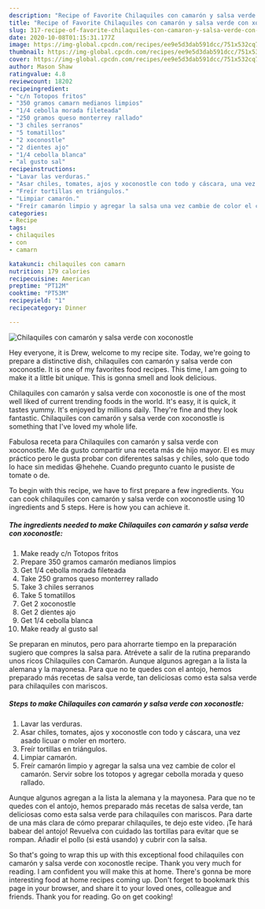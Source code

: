 ```yaml
---
description: "Recipe of Favorite Chilaquiles con camarón y salsa verde con xoconostle"
title: "Recipe of Favorite Chilaquiles con camarón y salsa verde con xoconostle"
slug: 317-recipe-of-favorite-chilaquiles-con-camaron-y-salsa-verde-con-xoconostle
date: 2020-10-08T01:15:31.177Z
image: https://img-global.cpcdn.com/recipes/ee9e5d3dab591dcc/751x532cq70/chilaquiles-con-camaron-y-salsa-verde-con-xoconostle-foto-principal.jpg
thumbnail: https://img-global.cpcdn.com/recipes/ee9e5d3dab591dcc/751x532cq70/chilaquiles-con-camaron-y-salsa-verde-con-xoconostle-foto-principal.jpg
cover: https://img-global.cpcdn.com/recipes/ee9e5d3dab591dcc/751x532cq70/chilaquiles-con-camaron-y-salsa-verde-con-xoconostle-foto-principal.jpg
author: Mason Shaw
ratingvalue: 4.8
reviewcount: 18202
recipeingredient:
- "c/n Totopos fritos"
- "350 gramos camarn medianos limpios"
- "1/4 cebolla morada fileteada"
- "250 gramos queso monterrey rallado"
- "3 chiles serranos"
- "5 tomatillos"
- "2 xoconostle"
- "2 dientes ajo"
- "1/4 cebolla blanca"
- "al gusto sal"
recipeinstructions:
- "Lavar las verduras."
- "Asar chiles, tomates, ajos y xoconostle con todo y cáscara, una vez asado licuar o moler en mortero."
- "Freír tortillas en triángulos."
- "Limpiar camarón."
- "Freír camarón limpio y agregar la salsa una vez cambie de color el camarón. Servir sobre los totopos y agregar cebolla morada y queso rallado."
categories:
- Recipe
tags:
- chilaquiles
- con
- camarn

katakunci: chilaquiles con camarn 
nutrition: 179 calories
recipecuisine: American
preptime: "PT12M"
cooktime: "PT53M"
recipeyield: "1"
recipecategory: Dinner

---
```



![Chilaquiles con camarón y salsa verde con xoconostle](https://img-global.cpcdn.com/recipes/ee9e5d3dab591dcc/751x532cq70/chilaquiles-con-camaron-y-salsa-verde-con-xoconostle-foto-principal.jpg)

Hey everyone, it is Drew, welcome to my recipe site. Today, we're going to prepare a distinctive dish, chilaquiles con camarón y salsa verde con xoconostle. It is one of my favorites food recipes. This time, I am going to make it a little bit unique. This is gonna smell and look delicious.

Chilaquiles con camarón y salsa verde con xoconostle is one of the most well liked of current trending foods in the world. It's easy, it is quick, it tastes yummy. It's enjoyed by millions daily. They're fine and they look fantastic. Chilaquiles con camarón y salsa verde con xoconostle is something that I've loved my whole life.

Fabulosa receta para Chilaquiles con camarón y salsa verde con xoconostle. Me da gusto compartir una receta más de hijo mayor. El es muy práctico pero le gusta probar con diferentes salsas y chiles, solo que todo lo hace sin medidas 😆hehehe. Cuando pregunto cuanto le pusiste de tomate o de.


To begin with this recipe, we have to first prepare a few ingredients. You can cook chilaquiles con camarón y salsa verde con xoconostle using 10 ingredients and 5 steps. Here is how you can achieve it.

<!--inarticleads1-->

##### The ingredients needed to make Chilaquiles con camarón y salsa verde con xoconostle:

1. Make ready c/n Totopos fritos
1. Prepare 350 gramos camarón medianos limpios
1. Get 1/4 cebolla morada fileteada
1. Take 250 gramos queso monterrey rallado
1. Take 3 chiles serranos
1. Take 5 tomatillos
1. Get 2 xoconostle
1. Get 2 dientes ajo
1. Get 1/4 cebolla blanca
1. Make ready al gusto sal


Se preparan en minutos, pero para ahorrarte tiempo en la preparación sugiero que compres la salsa para. Atrévete a salir de la rutina preparando unos ricos Chilaquiles con Camarón. Aunque algunos agregan a la lista la alemana y la mayonesa. Para que no te quedes con el antojo, hemos preparado más recetas de salsa verde, tan deliciosas como esta salsa verde para chilaquiles con mariscos. 

<!--inarticleads2-->

##### Steps to make Chilaquiles con camarón y salsa verde con xoconostle:

1. Lavar las verduras.
1. Asar chiles, tomates, ajos y xoconostle con todo y cáscara, una vez asado licuar o moler en mortero.
1. Freír tortillas en triángulos.
1. Limpiar camarón.
1. Freír camarón limpio y agregar la salsa una vez cambie de color el camarón. Servir sobre los totopos y agregar cebolla morada y queso rallado.


Aunque algunos agregan a la lista la alemana y la mayonesa. Para que no te quedes con el antojo, hemos preparado más recetas de salsa verde, tan deliciosas como esta salsa verde para chilaquiles con mariscos. Para darte de una más clara de cómo preparar chilaquiles, te dejo este video. ¡Te hará babear del antojo! Revuelva con cuidado las tortillas para evitar que se rompan. Añadir el pollo (si está usando) y cubrir con la salsa. 

So that's going to wrap this up with this exceptional food chilaquiles con camarón y salsa verde con xoconostle recipe. Thank you very much for reading. I am confident you will make this at home. There's gonna be more interesting food at home recipes coming up. Don't forget to bookmark this page in your browser, and share it to your loved ones, colleague and friends. Thank you for reading. Go on get cooking!
